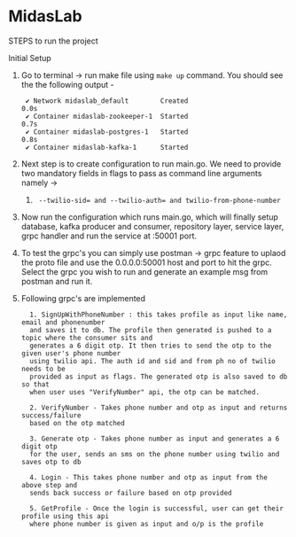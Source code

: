 # MidasLab


STEPS to run the project

Initial Setup
1. Go to terminal -> run make file using `make up` command.
   You should see the the following output -  
 
        ✔ Network midaslab_default        Created                                                                                                                                                              0.0s
        ✔ Container midaslab-zookeeper-1  Started                                                                                                                                                                 0.7s
        ✔ Container midaslab-postgres-1   Started                                                                                                                                                                 0.8s
        ✔ Container midaslab-kafka-1      Started
2. Next step is to create configuration to run main.go. 
We need to provide two mandatory fields in flags to pass as command line
arguments namely ->
   1.      --twilio-sid= and --twilio-auth= and twilio-from-phone-number
   
3. Now run the configuration which runs main.go, which will finally setup 
database, kafka producer and consumer, repository layer, service layer, 
grpc handler and run the service at :50001 port. 

4. To test the grpc's you can simply use postman -> grpc feature to uplaod the 
proto file and use the 0.0.0.0:50001 host and port to hit the grpc. Select
the grpc you wish to run and generate an example msg from postman and run it.

5. Following grpc's are implemented
      
         1. SignUpWithPhoneNumber : this takes profile as input like name, email and phonenumber 
         and saves it to db. The profile then generated is pushed to a topic where the consumer sits and
         generates a 6 digit otp. It then tries to send the otp to the given user's phone number 
         using twilio api. The auth id and sid and from ph no of twilio needs to be 
         provided as input as flags. The generated otp is also saved to db so that
         when user uses "VerifyNumber" api, the otp can be matched.
   
         2. VerifyNumber - Takes phone number and otp as input and returns success/failure
         based on the otp matched
   
         3. Generate otp - Takes phone number as input and generates a 6 digit otp
         for the user, sends an sms on the phone number using twilio and saves otp to db
   
         4. Login - This takes phone number and otp as input from the above step and  
         sends back success or failure based on otp provided
   
         5. GetProfile - Once the login is successful, user can get their profile using this api
         where phone number is given as input and o/p is the profile
   


      